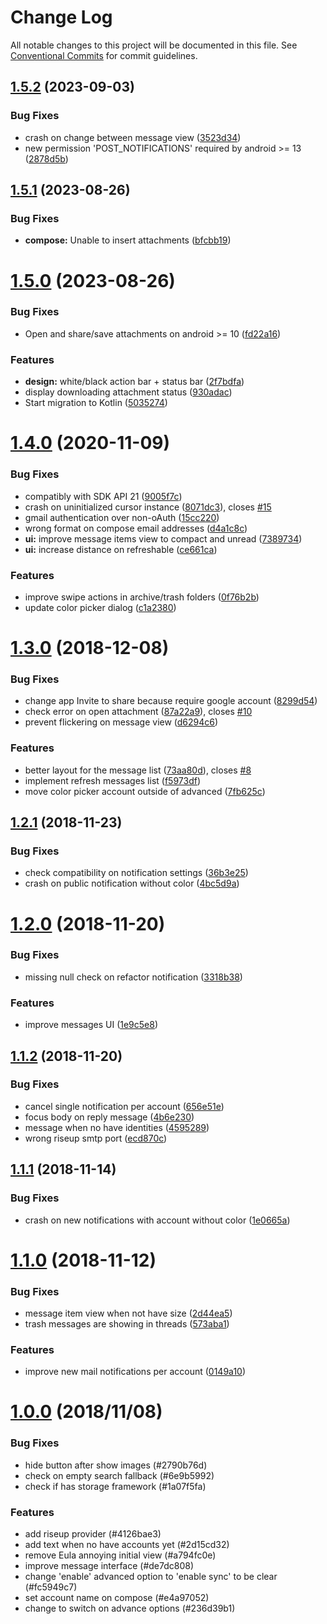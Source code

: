 # Change Log

All notable changes to this project will be documented in this file.
See [Conventional Commits](https://conventionalcommits.org) for commit guidelines.

## [1.5.2](https://framagit.org/dystopia-project/simple-email/compare/v1.5.1...v1.5.2) (2023-09-03)


### Bug Fixes

* crash on change between message view ([3523d34](https://framagit.org/dystopia-project/simple-email/commit/3523d341dd6104a84273589af6fd8cc7278c1b91))
* new permission 'POST_NOTIFICATIONS' required by android >= 13 ([2878d5b](https://framagit.org/dystopia-project/simple-email/commit/2878d5b74c006f53957c61845e146a0b11a07378))

## [1.5.1](https://framagit.org/dystopia-project/simple-email/compare/v1.5.0...v1.5.1) (2023-08-26)


### Bug Fixes

* **compose:** Unable to insert attachments ([bfcbb19](https://framagit.org/dystopia-project/simple-email/commit/bfcbb19fa7a638f8ffc6562194b6e7405dea807c))

# [1.5.0](https://framagit.org/dystopia-project/simple-email/compare/v1.4.0...v1.5.0) (2023-08-26)


### Bug Fixes

* Open and share/save attachments on android >= 10 ([fd22a16](https://framagit.org/dystopia-project/simple-email/commit/fd22a1671667d572fec9d0794bbd6c7cbf4453d4))


### Features

* **design:** white/black action bar + status bar ([2f7bdfa](https://framagit.org/dystopia-project/simple-email/commit/2f7bdfa60b706f7dcc9a83d094eedb697b57721b))
* display downloading attachment status ([930adac](https://framagit.org/dystopia-project/simple-email/commit/930adac7f17b19da4a191b1cb617d803f393f350))
* Start migration to Kotlin ([5035274](https://framagit.org/dystopia-project/simple-email/commit/5035274e91975c18351b58eee5ea584f94275af3))

# [1.4.0](https://framagit.org/dystopia-project/simple-email/compare/v1.3.0...v1.4.0) (2020-11-09)


### Bug Fixes

* compatibly with SDK API 21 ([9005f7c](https://framagit.org/dystopia-project/simple-email/commit/9005f7c69aad4f7734133f3f636d4bcfd97f5ead))
* crash on uninitialized cursor instance ([8071dc3](https://framagit.org/dystopia-project/simple-email/commit/8071dc32cc50166938f005294e1a360d995f2eaf)), closes [#15](https://framagit.org/dystopia-project/simple-email/issues/15)
* gmail authentication over non-oAuth ([15cc220](https://framagit.org/dystopia-project/simple-email/commit/15cc220fb064cc2d2032b73d89f263e37ae159fd))
* wrong format on compose email addresses ([d4a1c8c](https://framagit.org/dystopia-project/simple-email/commit/d4a1c8ca204c0a7c6dfdd9583031f90a92183577))
* **ui:** improve message items view to compact and unread ([7389734](https://framagit.org/dystopia-project/simple-email/commit/738973499224ef09f4bc7d831ff7b7b49685d7cd))
* **ui:** increase distance on refreshable ([ce661ca](https://framagit.org/dystopia-project/simple-email/commit/ce661ca32b4d672eb54c9e095ae9bfdff4b0efeb))


### Features

* improve swipe actions in archive/trash folders ([0f76b2b](https://framagit.org/dystopia-project/simple-email/commit/0f76b2bd006dc2a7c8e46129b5513ef474107e12))
* update color picker dialog ([c1a2380](https://framagit.org/dystopia-project/simple-email/commit/c1a2380d2c42c1232498a1eafc8cb32ec8b035d9))

# [1.3.0](https://framagit.org/dystopia-project/simple-email/compare/v1.2.1...v1.3.0) (2018-12-08)


### Bug Fixes

* change app Invite to share because require google account ([8299d54](https://framagit.org/dystopia-project/simple-email/commit/8299d54))
* check error on open attachment ([87a22a9](https://framagit.org/dystopia-project/simple-email/commit/87a22a9)), closes [#10](https://framagit.org/dystopia-project/simple-email/issues/10)
* prevent flickering on message view ([d6294c6](https://framagit.org/dystopia-project/simple-email/commit/d6294c6))


### Features

* better layout for the message list ([73aa80d](https://framagit.org/dystopia-project/simple-email/commit/73aa80d)), closes [#8](https://framagit.org/dystopia-project/simple-email/issues/8)
* implement refresh messages list ([f5973df](https://framagit.org/dystopia-project/simple-email/commit/f5973df))
* move color picker account outside of advanced ([7fb625c](https://framagit.org/dystopia-project/simple-email/commit/7fb625c))

## [1.2.1](https://framagit.org/dystopia-project/simple-email/compare/v1.2.0...v1.2.1) (2018-11-23)


### Bug Fixes

* check compatibility on notification settings ([36b3e25](https://framagit.org/dystopia-project/simple-email/commit/36b3e25))
* crash on public notification without color ([4bc5d9a](https://framagit.org/dystopia-project/simple-email/commit/4bc5d9a))

# [1.2.0](https://framagit.org/dystopia-project/simple-email/compare/v1.1.2...v1.2.0) (2018-11-20)


### Bug Fixes

* missing null check on refactor notification ([3318b38](https://framagit.org/dystopia-project/simple-email/commit/3318b38))


### Features

* improve messages UI ([1e9c5e8](https://framagit.org/dystopia-project/simple-email/commit/1e9c5e8))

## [1.1.2](https://framagit.org/dystopia-project/simple-email/compare/v1.1.1...v1.1.2) (2018-11-20)


### Bug Fixes

* cancel single notification per account ([656e51e](https://framagit.org/dystopia-project/simple-email/commit/656e51e))
* focus body on reply message ([4b6e230](https://framagit.org/dystopia-project/simple-email/commit/4b6e230))
* message when no have identities ([4595289](https://framagit.org/dystopia-project/simple-email/commit/4595289))
* wrong riseup smtp port ([ecd870c](https://framagit.org/dystopia-project/simple-email/commit/ecd870c))

## [1.1.1](https://framagit.org/dystopia-project/simple-email/compare/v1.1.0...v1.1.1) (2018-11-14)


### Bug Fixes

* crash on new notifications with account without color ([1e0665a](https://framagit.org/dystopia-project/simple-email/commit/1e0665a))


# [1.1.0](https://framagit.org/dystopia-project/simple-email/compare/v1.0.0...v1.1.0) (2018-11-12)


### Bug Fixes

* message item view when not have size ([2d44ea5](https://framagit.org/dystopia-project/simple-email/commit/2d44ea5))
* trash messages are showing in threads ([573aba1](https://framagit.org/dystopia-project/simple-email/commit/573aba1))

### Features

* improve new mail notifications per account ([0149a10](https://framagit.org/dystopia-project/simple-email/commit/0149a10))


# [1.0.0](https://framagit.org/dystopia-project/simple-email) (2018/11/08)


### Bug Fixes

* hide button after show images (#2790b76d)
* check on empty search fallback (#6e9b5992)
* check if has storage framework (#1a07f5fa)

### Features

* add riseup provider (#4126bae3)
* add text when no have accounts yet (#2d15cd32)
* remove Eula annoying initial view (#a794fc0e)
* improve message interface (#de7dc808)
* change 'enable' advanced option to 'enable sync' to be clear (#fc5949c7)
* set account name on compose (#e4a97052)
* change to switch on advance options (#236d39b1)

